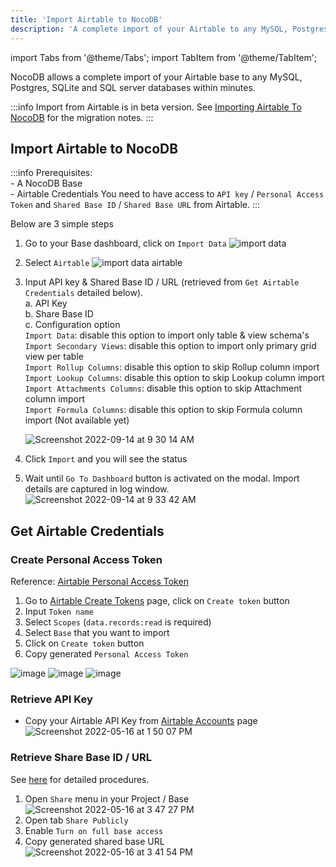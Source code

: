 ```yaml
---
title: 'Import Airtable to NocoDB'
description: 'A complete import of your Airtable to any MySQL, Postgres, SQLite and SQL server databases within minutes'
---
```


import Tabs from '@theme/Tabs';
import TabItem from '@theme/TabItem';


NocoDB allows a complete import of your Airtable base to any MySQL, Postgres, SQLite and SQL server databases within minutes.

:::info
Import from Airtable is in beta version. See [Importing Airtable To NocoDB](https://github.com/nocodb/nocodb/discussions/2122) for the migration notes.
:::

## Import Airtable to NocoDB

:::info
Prerequisites: <br/> - A NocoDB Base <br/> - Airtable Credentials
You need to have access to `API key` / `Personal Access Token` and `Shared Base ID` / `Shared Base URL` from Airtable.
:::


Below are 3 simple steps

1. Go to your Base dashboard, click on `Import Data`
   ![import data](https://github.com/nocodb/nocodb/assets/86527202/e5ca7748-5918-4fec-a2f5-6ffa7ab753f8)
2. Select `Airtable`
   ![import data airtable](https://github.com/nocodb/nocodb/assets/86527202/c9f4aab6-4de3-4e24-808a-27d4f10104ce)
3. Input API key & Shared Base ID / URL (retrieved from `Get Airtable Credentials` detailed below).  
    a. API Key  
    b. Share Base ID  
    c. Configuration option  
        `Import Data`: disable this option to import only table & view schema's  
        `Import Secondary Views`: disable this option to import only primary grid view per table  
        `Import Rollup Columns`: disable this option to skip Rollup column import  
        `Import Lookup Columns`: disable this option to skip Lookup column import  
        `Import Attachments Columns`: disable this option to skip Attachment column import  
        `Import Formula Columns`: disable this option to skip Formula column import (Not available yet)    
  
   ![Screenshot 2022-09-14 at 9 30 14 AM](https://user-images.githubusercontent.com/86527202/190057133-92807b16-4f2b-4c58-8bae-a2cfe677ee62.png)
4. Click `Import` and you will see the status
5. Wait until `Go To Dashboard` button is activated on the modal. Import details are captured in log window.
   ![Screenshot 2022-09-14 at 9 33 42 AM](https://user-images.githubusercontent.com/86527202/190057152-be9ec6cb-e414-465c-8967-d1ad40478ce1.png)


## Get Airtable Credentials

### Create Personal Access Token
Reference: [Airtable Personal Access Token](https://airtable.com/developers/web/guides/personal-access-tokens)
1. Go to [Airtable Create Tokens](https://airtable.com/create/tokens) page, click on `Create token` button
2. Input `Token name`
3. Select `Scopes` (`data.records:read` is required)
4. Select `Base` that you want to import
5. Click on `Create token` button
6. Copy generated `Personal Access Token`

![image](/img/content/airtable-pat-1.png)
![image](/img/content/airtable-pat-2.png)
![image](/img/content/airtable-pat-3.png)

### Retrieve API Key
- Copy your Airtable API Key from [Airtable Accounts](https://airtable.com/account) page
  ![Screenshot 2022-05-16 at 1 50 07 PM](https://user-images.githubusercontent.com/86527202/168569905-48c16d6d-c44a-4337-be49-0ac3dc1f7b75.png)

### Retrieve Share Base ID / URL

See [here](https://support.airtable.com/hc/en-us/articles/205752117-Creating-a-base-share-link-or-a-view-share-link#basesharelink) for detailed procedures.

1. Open `Share` menu in your Project / Base
   ![Screenshot 2022-05-16 at 3 47 27 PM](https://user-images.githubusercontent.com/86527202/168572054-533b8c19-d76e-4add-b876-f1e0570ac33c.png)
2. Open tab `Share Publicly`
3. Enable `Turn on full base access`
4. Copy generated shared base URL
   ![Screenshot 2022-05-16 at 3 41 54 PM](https://user-images.githubusercontent.com/86527202/168572062-5dee065d-2394-426d-8f43-77ecc0c9b73f.png)


